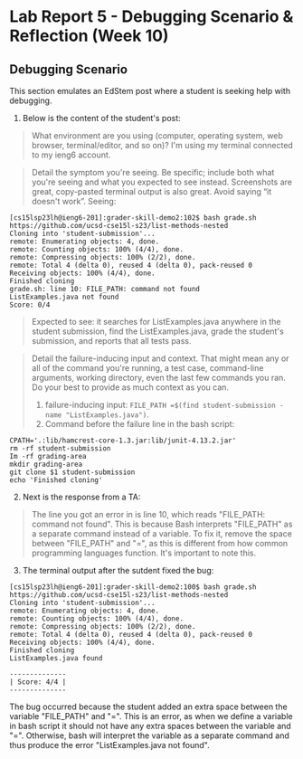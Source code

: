 # Lab Report 5 - Debugging Scenario & Reflection (Week 10)
## Debugging Scenario
This section emulates an EdStem post where a student is seeking help with debugging.
1. Below is the content of the student's post:

> What environment are you using (computer, operating system, web browser, terminal/editor, and so on)?
> I'm using my terminal connected to my ieng6 account.

> Detail the symptom you're seeing. Be specific; include both what you're seeing and what you expected to see instead. Screenshots are great, copy-pasted terminal output is also great. Avoid saying “it doesn't work”.
Seeing: 
```
[cs15lsp23lh@ieng6-201]:grader-skill-demo2:102$ bash grade.sh https://github.com/ucsd-cse15l-s23/list-methods-nested
Cloning into 'student-submission'...
remote: Enumerating objects: 4, done.
remote: Counting objects: 100% (4/4), done.
remote: Compressing objects: 100% (2/2), done.
remote: Total 4 (delta 0), reused 4 (delta 0), pack-reused 0
Receiving objects: 100% (4/4), done.
Finished cloning
grade.sh: line 10: FILE_PATH: command not found
ListExamples.java not found
Score: 0/4
```

> Expected to see: it searches for ListExamples.java anywhere in the student submission, find the ListExamples.java, grade the student's submission, and reports that all tests pass.


> Detail the failure-inducing input and context. That might mean any or all of the command you're running, a test case, command-line arguments, working directory, even the last few commands you ran. Do your best to provide as much context as you can.
> 1. failure-inducing input: `FILE_PATH =$(find student-submission -name "ListExamples.java")`.
> 2. Command before the failure line in the bash script:
```
CPATH='.:lib/hamcrest-core-1.3.jar:lib/junit-4.13.2.jar'
rm -rf student-submission
Im -rf grading-area
mkdir grading-area
git clone $1 student-submission
echo 'Finished cloning'
```
2. Next is the response from a TA:
> The line you got an error in is line 10, which reads "FILE_PATH: command not found". This is because Bash interprets "FILE_PATH" as a separate command instead of a variable. To fix it, remove the space between "FILE_PATH" and "=", as this is different from how common programming languages function. It's important to note this.

3. The terminal output after the sutdent fixed the bug:
```
[cs15lsp23lh@ieng6-201]:grader-skill-demo2:100$ bash grade.sh https://github.com/ucsd-cse15l-s23/list-methods-nested
Cloning into 'student-submission'...
remote: Enumerating objects: 4, done.
remote: Counting objects: 100% (4/4), done.
remote: Compressing objects: 100% (2/2), done.
remote: Total 4 (delta 0), reused 4 (delta 0), pack-reused 0
Receiving objects: 100% (4/4), done.
Finished cloning
ListExamples.java found

--------------
| Score: 4/4 |
--------------
```

The bug occurred because the student added an extra space between the variable "FILE_PATH" and "=". This is an error, as when we define a variable in bash script it should not have any extra spaces between the variable and "=". Otherwise, bash will interpret the variable as a separate command and thus produce the error "ListExamples.java not found".
